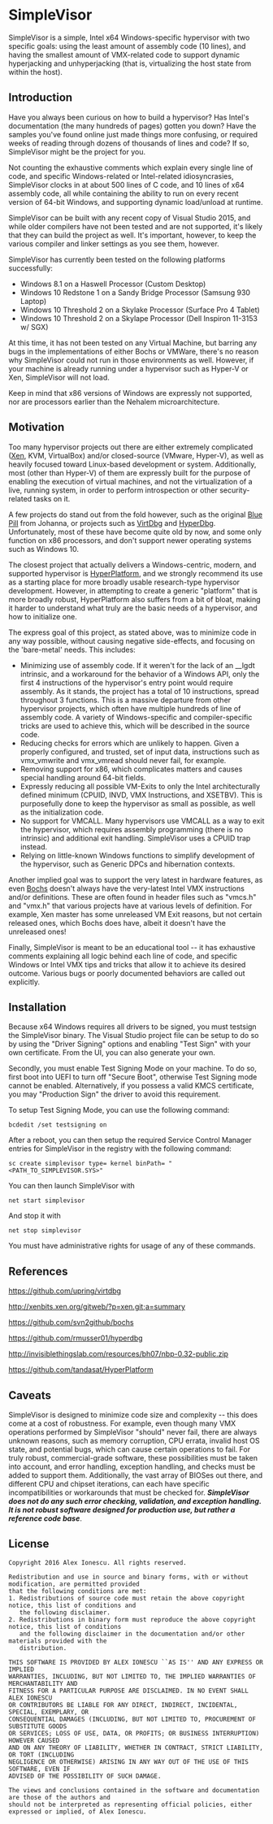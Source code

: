 # SimpleVisor

SimpleVisor is a simple, Intel x64 Windows-specific hypervisor with two specific goals: using the least amount of assembly code (10 lines), and having the smallest amount of VMX-related code to support dynamic hyperjacking and unhyperjacking (that is, virtualizing the host state from within the host).

## Introduction

Have you always been curious on how to build a hypervisor? Has Intel's documentation (the many hundreds of pages) gotten you down? Have the samples you've found online just made things more confusing, or required weeks of reading through dozens of thousands of lines and code? If so, SimpleVisor might be the project for you.

Not counting the exhaustive comments which explain every single line of code, and specific Windows-related or Intel-related idiosyncrasies, SimpleVisor clocks in at about 500 lines of C code, and 10 lines of x64 assembly code, all while containing the ability to run on every recent version of 64-bit Windows, and supporting dynamic load/unload at runtime.

SimpleVisor can be built with any recent copy of Visual Studio 2015, and while older compilers have not been tested and are not supported, it's likely that they can build the project as well. It's important, however, to keep the various compiler and linker settings as you see them, however.

SimpleVisor has currently been tested on the following platforms successfully:

* Windows 8.1 on a Haswell Processor (Custom Desktop)
* Windows 10 Redstone 1 on a Sandy Bridge Processor (Samsung 930 Laptop)
* Windows 10 Threshold 2 on a Skylake Processor (Surface Pro 4 Tablet)
* Windows 10 Threshold 2 on a Skylape Processor (Dell Inspiron 11-3153 w/ SGX)

At this time, it has not been tested on any Virtual Machine, but barring any bugs in the implementations of either Bochs or VMWare, there's no reason why SimpleVisor could not run in those environments as well. However, if your machine is already running under a hypervisor such as Hyper-V or Xen, SimpleVisor will not load.

Keep in mind that x86 versions of Windows are expressly not supported, nor are processors earlier than the Nehalem microarchitecture.

## Motivation

Too many hypervisor projects out there are either extremely complicated ([Xen][1], KVM, VirtualBox) and/or closed-source (VMware, Hyper-V), as well as heavily focused toward Linux-based development or system. Additionally, most (other than Hyper-V) of them are expressly built for the purpose of enabling the execution of virtual machines, and not the virtualization of a live, running system, in order to perform introspection or other security-related tasks on it.

A few projects do stand out from the fold however, such as the original [Blue Pill][2] from Johanna, or projects such as [VirtDbg][3] and [HyperDbg][4]. Unfortunately, most of these have become quite old by now, and some only function on x86 processors, and don't support newer operating systems such as Windows 10.

The closest project that actually delivers a Windows-centric, modern, and supported hypervisor is [HyperPlatform][5], and we strongly recommend its use as a starting place for more broadly usable research-type hypervisor development. However, in attempting to create a generic "platform" that is more broadly robust, HyperPlatform also suffers from a bit of bloat, making it harder to understand what truly are the basic needs of a hypervisor, and how to initialize one.

The express goal of this project, as stated above, was to minimize code in any way possible, without causing negative side-effects, and focusing on the 'bare-metal' needs. This includes:

* Minimizing use of assembly code. If it weren't for the lack of an __lgdt intrinsic, and a workaround for the behavior of a Windows API, only the first 4 instructions of the hypervisor's entry point would require assembly. As it stands, the project has a total of 10 instructions, spread throughout 3 functions. This is a massive departure from other hypervisor projects, which often have multiple hundreds of line of assembly code. A variety of Windows-specific and compiler-specific tricks are used to achieve this, which will be described in the source code.
* Reducing checks for errors which are unlikely to happen. Given a properly configured, and trusted, set of input data, instructions such as vmx_vmwrite and vmx_vmread should never fail, for example.
* Removing support for x86, which complicates matters and causes special handling around 64-bit fields.
* Expressly reducing all possible VM-Exits to only the Intel architecturally defined minimum (CPUID, INVD, VMX Instructions, and XSETBV). This is purposefully done to keep the hypervisor as small as possible, as well as the initialization code.
* No support for VMCALL. Many hypervisors use VMCALL as a way to exit the hypervisor, which requires assembly programming (there is no intrinsic) and additional exit handling. SimpleVisor uses a CPUID trap instead.
* Relying on little-known Windows functions to simplify development of the hypervisor, such as Generic DPCs and hibernation contexts.

Another implied goal was to support the very latest in hardware features, as even [Bochs][6] doesn't always have the very-latest Intel VMX instructions and/or definitions. These are often found in header files such as "vmcs.h" and "vmx.h" that various projects have at various levels of definition. For example, Xen master has some unreleased VM Exit reasons, but not certain released ones, which Bochs does have, albeit it doesn't have the unreleased ones!

Finally, SimpleVisor is meant to be an educational tool -- it has exhaustive comments explaining all logic behind each line of code, and specific Windows or Intel VMX tips and tricks that allow it to achieve its desired outcome. Various bugs or poorly documented behaviors are called out explicitly.

## Installation

Because x64 Windows requires all drivers to be signed, you must testsign the SimpleVisor binary. The Visual Studio project file can be setup to do so by using the "Driver Signing" options and enabling "Test Sign" with your own certificate. From the UI, you can also generate your own.

Secondly, you must enable Test Signing Mode on your machine. To do so, first boot into UEFI to turn off "Secure Boot", otherwise Test Signing mode cannot be enabled. Alternatively, if you possess a valid KMCS certificate, you may "Production Sign" the driver to avoid this requirement.

To setup Test Signing Mode, you can use the following command:

```bcdedit /set testsigning on```

After a reboot, you can then setup the required Service Control Manager entries for SimpleVisor in the registry with the following command:

```sc create simplevisor type= kernel binPath= "<PATH_TO_SIMPLEVISOR.SYS>"```

You can then launch SimpleVisor with

```net start simplevisor```

And stop it with

```net stop simplevisor```

You must have administrative rights for usage of any of these commands.

## References

https://github.com/upring/virtdbg

http://xenbits.xen.org/gitweb/?p=xen.git;a=summary

https://github.com/svn2github/bochs

https://github.com/rmusser01/hyperdbg

http://invisiblethingslab.com/resources/bh07/nbp-0.32-public.zip

https://github.com/tandasat/HyperPlatform

[3]:https://github.com/upring/virtdbg
[1]:http://xenbits.xen.org/gitweb/?p=xen.git;a=summary "Xen"
[6]:https://github.com/svn2github/bochs
[4]:https://github.com/rmusser01/hyperdbg
[2]:http://invisiblethingslab.com/resources/bh07/nbp-0.32-public.zip
[5]:https://github.com/tandasat/HyperPlatform

## Caveats

SimpleVisor is designed to minimize code size and complexity -- this does come at a cost of robustness. For example, even though many VMX operations performed by SimpleVisor "should" never fail, there are always unknown reasons, such as memory corruption, CPU errata, invalid host OS state, and potential bugs, which can cause certain operations to fail. For truly robust, commercial-grade software, these possibilities must be taken into account, and error handling, exception handling, and checks must be added to support them. Additionally, the vast array of BIOSes out there, and different CPU and chipset iterations, can each have specific incompatibilities or workarounds that must be checked for. ***SimpleVisor does not do any such error checking, validation, and exception handling. It is not robust software designed for production use, but rather a reference code base***.

## License

```
Copyright 2016 Alex Ionescu. All rights reserved. 

Redistribution and use in source and binary forms, with or without modification, are permitted provided
that the following conditions are met: 
1. Redistributions of source code must retain the above copyright notice, this list of conditions and
   the following disclaimer. 
2. Redistributions in binary form must reproduce the above copyright notice, this list of conditions
   and the following disclaimer in the documentation and/or other materials provided with the 
   distribution. 

THIS SOFTWARE IS PROVIDED BY ALEX IONESCU ``AS IS'' AND ANY EXPRESS OR IMPLIED
WARRANTIES, INCLUDING, BUT NOT LIMITED TO, THE IMPLIED WARRANTIES OF MERCHANTABILITY AND
FITNESS FOR A PARTICULAR PURPOSE ARE DISCLAIMED. IN NO EVENT SHALL ALEX IONESCU
OR CONTRIBUTORS BE LIABLE FOR ANY DIRECT, INDIRECT, INCIDENTAL, SPECIAL, EXEMPLARY, OR
CONSEQUENTIAL DAMAGES (INCLUDING, BUT NOT LIMITED TO, PROCUREMENT OF SUBSTITUTE GOODS
OR SERVICES; LOSS OF USE, DATA, OR PROFITS; OR BUSINESS INTERRUPTION) HOWEVER CAUSED
AND ON ANY THEORY OF LIABILITY, WHETHER IN CONTRACT, STRICT LIABILITY, OR TORT (INCLUDING
NEGLIGENCE OR OTHERWISE) ARISING IN ANY WAY OUT OF THE USE OF THIS SOFTWARE, EVEN IF
ADVISED OF THE POSSIBILITY OF SUCH DAMAGE.

The views and conclusions contained in the software and documentation are those of the authors and
should not be interpreted as representing official policies, either expressed or implied, of Alex Ionescu.
```
